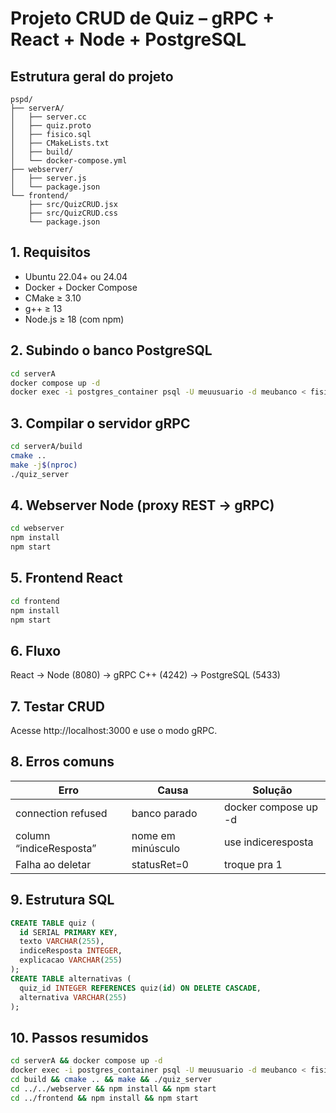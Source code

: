 # Projeto CRUD de Quiz – gRPC + React + Node + PostgreSQL

## Estrutura geral do projeto
```
pspd/
├── serverA/
│   ├── server.cc
│   ├── quiz.proto
│   ├── fisico.sql
│   ├── CMakeLists.txt
│   ├── build/
│   └── docker-compose.yml
├── webserver/
│   ├── server.js
│   └── package.json
└── frontend/
    ├── src/QuizCRUD.jsx
    ├── src/QuizCRUD.css
    └── package.json
```

## 1. Requisitos
- Ubuntu 22.04+ ou 24.04
- Docker + Docker Compose
- CMake ≥ 3.10
- g++ ≥ 13
- Node.js ≥ 18 (com npm)

## 2. Subindo o banco PostgreSQL
```bash
cd serverA
docker compose up -d
docker exec -i postgres_container psql -U meuusuario -d meubanco < fisico.sql
```

## 3. Compilar o servidor gRPC
```bash
cd serverA/build
cmake ..
make -j$(nproc)
./quiz_server
```

## 4. Webserver Node (proxy REST → gRPC)
```bash
cd webserver
npm install
npm start
```

## 5. Frontend React
```bash
cd frontend
npm install
npm start
```

## 6. Fluxo
React → Node (8080) → gRPC C++ (4242) → PostgreSQL (5433)

## 7. Testar CRUD
Acesse http://localhost:3000 e use o modo gRPC.

## 8. Erros comuns
| Erro | Causa | Solução |
|------|--------|----------|
| connection refused | banco parado | docker compose up -d |
| column “indiceResposta” | nome em minúsculo | use indiceresposta |
| Falha ao deletar | statusRet=0 | troque pra 1 |

## 9. Estrutura SQL
```sql
CREATE TABLE quiz (
  id SERIAL PRIMARY KEY,
  texto VARCHAR(255),
  indiceResposta INTEGER,
  explicacao VARCHAR(255)
);
CREATE TABLE alternativas (
  quiz_id INTEGER REFERENCES quiz(id) ON DELETE CASCADE,
  alternativa VARCHAR(255)
);
```

## 10. Passos resumidos
```bash
cd serverA && docker compose up -d
docker exec -i postgres_container psql -U meuusuario -d meubanco < fisico.sql
cd build && cmake .. && make && ./quiz_server
cd ../../webserver && npm install && npm start
cd ../frontend && npm install && npm start
```
